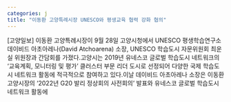 ```yaml
---
categories: j
title: "이동환 고양특례시장 UNESCO와 평생교육 협력 강화 협의"
---
```

[고양일보] 이동환 고양특례시장이 9월 28일 고양시청에서 UNESCO 평생학습연구소 데이비드 아초아레나(David Atchoarena) 소장, UNESCO 학습도시 자문위원회 최운실 위원장과 간담회를 가졌다.고양시는 2019년 유네스코 글로벌 학습도시 네트워크의 ‘교육계획, 모니터링 및 평가’ 클러스터 부문 리더 도시로 선정되어 다양한 국제 학습도시 네트워크 활동에 적극적으로 참여하고 있다.이날 데이비드 아초아레나 소장은 이동환 고양시장의 ‘2022년 G20 발리 정상회의 사전회의’ 발표와 유네스코 글로벌 학습도시 네트워크 활동에